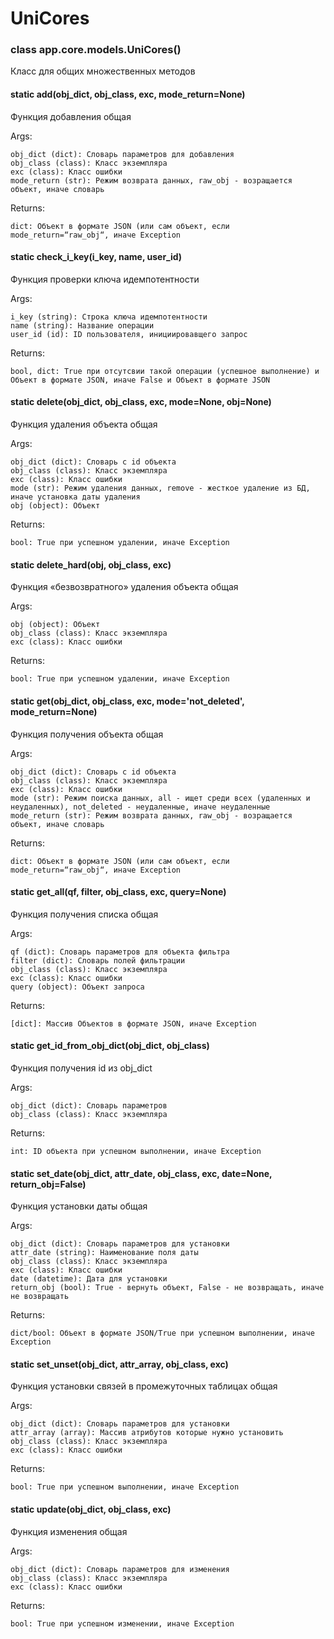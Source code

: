 # UniCores


### class app.core.models.UniCores()
Класс для общих множественных методов


#### static add(obj_dict, obj_class, exc, mode_return=None)
Функция добавления общая

Args:

    obj_dict (dict): Словарь параметров для добавления
    obj_class (class): Класс экземпляра
    exc (class): Класс ошибки
    mode_return (str): Режим возврата данных, raw_obj - возращается объект, иначе словарь

Returns:

    dict: Объект в формате JSON (или сам объект, если mode_return=“raw_obj“, иначе Exception


#### static check_i_key(i_key, name, user_id)
Функция проверки ключа идемпотентности

Args:

    i_key (string): Строка ключа идемпотентности
    name (string): Название операции
    user_id (id): ID пользователя, инициировавщего запрос

Returns:

    bool, dict: True при отсутсвии такой операции (успешное выполнение) и Объект в формате JSON, иначе False и Объект в формате JSON


#### static delete(obj_dict, obj_class, exc, mode=None, obj=None)
Функция удаления объекта общая

Args:

    obj_dict (dict): Словарь с id объекта
    obj_class (class): Класс экземпляра
    exc (class): Класс ошибки
    mode (str): Режим удаления данных, remove - жесткое удаление из БД, иначе установка даты удаления
    obj (object): Объект

Returns:

    bool: True при успешном удалении, иначе Exception


#### static delete_hard(obj, obj_class, exc)
Функция «безвозвратного» удаления объекта общая

Args:

    obj (object): Объект
    obj_class (class): Класс экземпляра
    exc (class): Класс ошибки

Returns:

    bool: True при успешном удалении, иначе Exception


#### static get(obj_dict, obj_class, exc, mode='not_deleted', mode_return=None)
Функция получения объекта общая

Args:

    obj_dict (dict): Словарь с id объекта
    obj_class (class): Класс экземпляра
    exc (class): Класс ошибки
    mode (str): Режим поиска данных, all - ищет среди всех (удаленных и неудаленных), not_deleted - неудаленные, иначе неудаленные
    mode_return (str): Режим возврата данных, raw_obj - возращается объект, иначе словарь

Returns:

    dict: Объект в формате JSON (или сам объект, если mode_return=“raw_obj“, иначе Exception


#### static get_all(qf, filter, obj_class, exc, query=None)
Функция получения списка общая

Args:

    qf (dict): Словарь параметров для объекта фильтра
    filter (dict): Словарь полей фильтрации
    obj_class (class): Класс экземпляра
    exc (class): Класс ошибки
    query (object): Объект запроса

Returns:

    [dict]: Массив Объектов в формате JSON, иначе Exception


#### static get_id_from_obj_dict(obj_dict, obj_class)
Функция получения id из obj_dict

Args:

    obj_dict (dict): Словарь параметров
    obj_class (class): Класс экземпляра

Returns:

    int: ID объекта при успешном выполнении, иначе Exception


#### static set_date(obj_dict, attr_date, obj_class, exc, date=None, return_obj=False)
Функция установки даты общая

Args:

    obj_dict (dict): Словарь параметров для установки
    attr_date (string): Наименование поля даты
    obj_class (class): Класс экземпляра
    exc (class): Класс ошибки
    date (datetime): Дата для установки
    return_obj (bool): True - вернуть объект, False - не возвращать, иначе не возвращать

Returns:

    dict/bool: Объект в формате JSON/True при успешном выполнении, иначе Exception


#### static set_unset(obj_dict, attr_array, obj_class, exc)
Функция установки связей в промежуточных таблицах общая

Args:

    obj_dict (dict): Словарь параметров для установки
    attr_array (array): Массив атрибутов которые нужно установить
    obj_class (class): Класс экземпляра
    exc (class): Класс ошибки

Returns:

    bool: True при успешном выполнении, иначе Exception


#### static update(obj_dict, obj_class, exc)
Функция изменения общая

Args:

    obj_dict (dict): Словарь параметров для изменения
    obj_class (class): Класс экземпляра
    exc (class): Класс ошибки

Returns:

    bool: True при успешном изменении, иначе Exception
